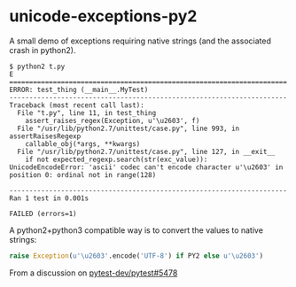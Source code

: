 unicode-exceptions-py2
======================

A small demo of exceptions requiring native strings (and the associated
crash in python2).

```console
$ python2 t.py
E
======================================================================
ERROR: test_thing (__main__.MyTest)
----------------------------------------------------------------------
Traceback (most recent call last):
  File "t.py", line 11, in test_thing
    assert_raises_regex(Exception, u'\u2603', f)
  File "/usr/lib/python2.7/unittest/case.py", line 993, in assertRaisesRegexp
    callable_obj(*args, **kwargs)
  File "/usr/lib/python2.7/unittest/case.py", line 127, in __exit__
    if not expected_regexp.search(str(exc_value)):
UnicodeEncodeError: 'ascii' codec can't encode character u'\u2603' in position 0: ordinal not in range(128)

----------------------------------------------------------------------
Ran 1 test in 0.001s

FAILED (errors=1)
```

A python2+python3 compatible way is to convert the values to native strings:

```python
raise Exception(u'\u2603'.encode('UTF-8') if PY2 else u'\u2603')
```

From a discussion on [pytest-dev/pytest#5478]


[pytest-dev/pytest#5478]: https://github.com/pytest-dev/pytest/issues/5478
